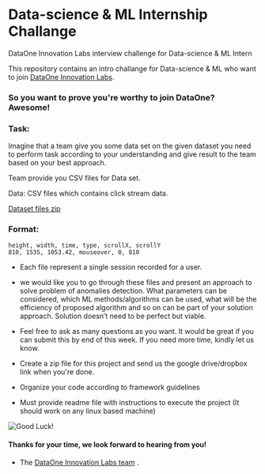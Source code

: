 # Data-science & ML Internship Challange 

DataOne Innovation Labs interview challenge for Data-science & ML Intern

This repository contains an intro challange for Data-science & ML who want to join [DataOne Innovation Labs](http://dataone.io).

### So you want to prove you're worthy to join DataOne? Awesome!

### Task: 

Imagine that a team give you some data set on the given dataset you need to 
perform task according to your understanding and give result to the team based on your best approach.

Team provide you CSV files for Data set.

Data: CSV files which contains click stream data.

[Dataset files zip](https://github.com/dataoneio/Internship/blob/master/sessions.zip)

### Format:

```
height, width, time, type, scrollX, scrollY
810, 1535, 1053.42, mouseover, 0, 810

```

- Each file represent a single session recorded for a user. 

- we would like you to go through these files and present an approach to solve problem of anomalies detection.
What parameters can be considered, which ML methods/algorithms can be used, what will be the efficiency of 
proposed algorithm and so on can be part of your solution approach. Solution doesn’t need to be perfect but viable. 

- Feel free to ask as many questions as you want. It would be great if you can submit this by end of this week. 
If you need more time, kindly let us know.

- Create a zip file for this project and send us the google drive/dropbox link when you're done.
- Organize your code according to framework guidelines
- Must provide readme file with instructions to execute the project (It should work on any linux based machine)

![Good Luck!](http://i.imgur.com/DHxjAeQ.jpg)


#### Thanks for your time, we look forward to hearing from you!
- The [DataOne Innovation Labs team](https://dataone.io)
.
